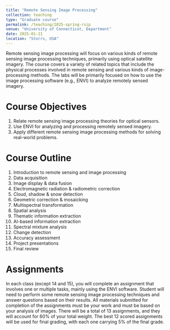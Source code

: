 ```yaml
---
title: "Remote Sensing Image Processing"
collection: teaching
type: "Graduate course"
permalink: /teaching/2025-spring-rsip
venue: "University of Connecticut, Department"
date: 2025-01-21
location: "Storrs, USA"
---
```


Remote sensing image processing will focus on various kinds of remote sensing image processing techniques, primarily using optical satellite imagery. The course covers a variety of related topics that include the physical processes involved in remote sensing and various kinds of image-processing methods. The labs will be primarily focused on how to use the image processing software (e.g., ENVI) to analyze remotely sensed imagery.

Course Objectives
======
1.	Relate remote sensing image processing theories for optical sensors.
2.	Use ENVI for analyzing and processing remotely sensed imagery.
3.	Apply different remote sensing image processing methods for solving real-world problems.

Course Outline
======
1.  Introduction to remote sensing and image processing
2.  Data acquisition
3.  Image display & data fusion
4.  Electromagnetic radiation & radiometric correction
5.  Cloud, shadow & snow detection
6.  Geometric correction & mosaicking
7.  Multispectral transformation
8.  Spatial analysis
9.  Thematic information extraction
10.  AI-based information extraction
11.  Spectral mixture analysis
12.  Change detection
13.  Accuracy assessment
14.  Project presentations
15.  Final review

Assignments
======
In each class (except 14 and 15), you will complete an assignment that involves one or multiple tasks, mainly using the ENVI software. Student will need to perform some remote sensing image processing techniques and answer questions based on their results. All materials submitted for completion of the assignments must be your work and must be based on your analysis of images. There will be a total of 13 assignments, and they will account for 60% of your total weight. The best 12 scored assignments will be used for final grading, with each one carrying 5% of the final grade.
